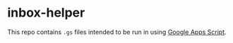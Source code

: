 # inbox-helper

This repo contains `.gs` files intended to be run in using [Google Apps Script](https://script.google.com).
